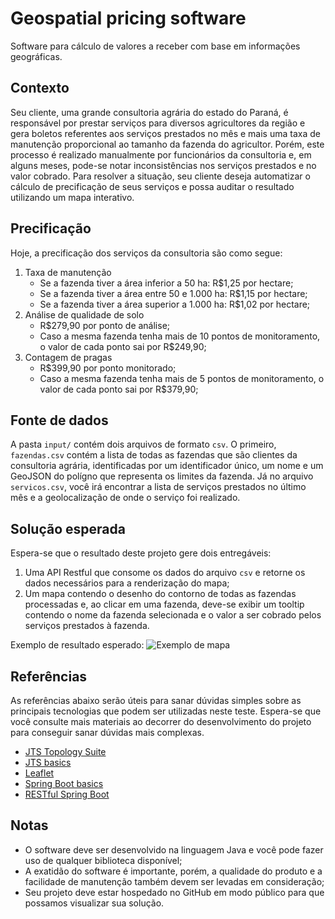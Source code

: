 # Geospatial pricing software
Software para cálculo de valores a receber com base em informações geográficas.

## Contexto
Seu cliente, uma grande consultoria agrária do estado do Paraná, é responsável por prestar serviços para diversos agricultores da região e gera boletos referentes aos serviços prestados no mês e mais uma taxa de manutenção proporcional ao tamanho da fazenda do agricultor. Porém, este processo é realizado manualmente por funcionários da consultoria e, em alguns meses, pode-se notar inconsistências nos serviços prestados e no valor cobrado. Para resolver a situação, seu cliente deseja automatizar o cálculo de precificação de seus serviços e possa auditar o resultado utilizando um mapa interativo.

## Precificação

Hoje, a precificação dos serviços da consultoria são como segue:

1. Taxa de manutenção
    - Se a fazenda tiver a área inferior a 50 ha: R$1,25 por hectare;
    - Se a fazenda tiver a área entre 50 e 1.000 ha: R$1,15 por hectare;
    - Se a fazenda tiver a área superior a 1.000 ha: R$1,02 por hectare;
2. Análise de qualidade de solo
    - R$279,90 por ponto de análise;
    - Caso a mesma fazenda tenha mais de 10 pontos de monitoramento, o valor de cada ponto sai por R$249,90;
3. Contagem de pragas
    - R$399,90 por ponto monitorado;
    - Caso a mesma fazenda tenha mais de 5 pontos de monitoramento, o valor de cada ponto sai por R$379,90;

## Fonte de dados
A pasta `input/` contém dois arquivos de formato `csv`. O primeiro, `fazendas.csv` contém a lista de todas as fazendas que são clientes da consultoria agrária, identificadas por um identificador único, um nome e um GeoJSON do polígno que representa os limites da fazenda. Já no arquivo `servicos.csv`, você irá encontrar a lista de serviços prestados no último mês e a geolocalização de onde o serviço foi realizado.

## Solução esperada
Espera-se que o resultado deste projeto gere dois entregáveis:
1. Uma API Restful que consome os dados do arquivo `csv` e retorne os dados necessários para a renderização do mapa;
2. Um mapa contendo o desenho do contorno de todas as fazendas processadas e, ao clicar em uma fazenda, deve-se exibir um tooltip contendo o nome da fazenda selecionada e o valor a ser cobrado pelos serviços prestados à fazenda.

Exemplo de resultado esperado:
![Exemplo de mapa](https://raw.githubusercontent.com/mathnogueira/pricing-challenge/development/pictures/map.png)

## Referências

As referências abaixo serão úteis para sanar dúvidas simples sobre as principais tecnologias que podem ser utilizadas neste teste. Espera-se que você consulte mais materiais ao decorrer do desenvolvimento do projeto para conseguir sanar dúvidas mais complexas.

- [JTS Topology Suite](https://github.com/locationtech/jts)
- [JTS basics](http://docs.geotools.org/latest/userguide/library/jts/index.html)
- [Leaflet](https://leafletjs.com/)
- [Spring Boot basics](https://spring.io/guides/gs/spring-boot/)
- [RESTful Spring Boot](https://spring.io/guides/gs/rest-service/)

## Notas

- O software deve ser desenvolvido na linguagem Java e você pode fazer uso de qualquer biblioteca disponível;
- A exatidão do software é importante, porém, a qualidade do produto e a facilidade de manutenção também devem ser levadas em consideração;
- Seu projeto deve estar hospedado no GitHub em modo público para que possamos visualizar sua solução.
